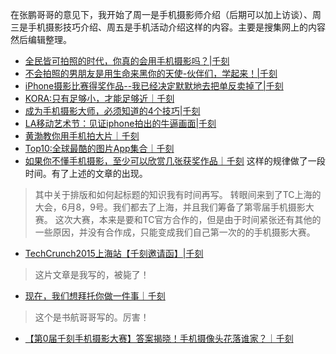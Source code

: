 在张鹏哥哥的意见下，我开始了周一是手机摄影师介绍（后期可以加上访谈）、周三是手机摄影技巧介绍、周五是手机活动介绍这样的内容。主要是搜集网上的内容然后编辑整理。
- [全民皆可拍照的时代，你真的会用手机摄影吗？|千刻](http://mp.weixin.qq.com/s?__biz=MzA3ODQ4NDI2Nw==&mid=205569390&idx=1&sn=002d131928b7fa346b1da7f1f6b179a9#rd)
- [不会拍照的男朋友是用生命来黑你的天使-伙伴们，学起来！|千刻](http://mp.weixin.qq.com/s?__biz=MzA3ODQ4NDI2Nw==&mid=205655543&idx=1&sn=c4b7b3c849212e600e68c6a44261fe09#rd)
- [iPhone摄影比赛得奖作品--我已经决定默默地去把单反卖掉了|千刻](http://mp.weixin.qq.com/s?__biz=MzA3ODQ4NDI2Nw==&mid=205736310&idx=1&sn=174ad9d585fcaa6a902718b040eabd11#rd)
- [KORA:只有足够小，才能足够近｜千刻](http://mp.weixin.qq.com/s?__biz=MzA3ODQ4NDI2Nw==&mid=205846854&idx=1&sn=7c7f17512cf1d9dc612fb6c59ef6fc7f#rd)
- [成为手机摄影大师，必须知道的4个技巧|千刻](http://mp.weixin.qq.com/s?__biz=MzA3ODQ4NDI2Nw==&mid=205937185&idx=1&sn=bf4285a4660999ff116ca3497a335175#rd)
- [LA移动艺术节：见证iphone拍出的牛逼画面|千刻](http://mp.weixin.qq.com/s?__biz=MzA3ODQ4NDI2Nw==&mid=206013061&idx=1&sn=ae08797194776a4f4dd0637bc66cd1ac#rd)
- [黄渤教你用手机拍大片｜千刻](http://mp.weixin.qq.com/s?__biz=MzA3ODQ4NDI2Nw==&mid=206137809&idx=1&sn=24401e81f465c3ff4204d0d2239b1bd0#rd)
- [Top10:全球最酷的图片App集合｜千刻](http://mp.weixin.qq.com/s?__biz=MzA3ODQ4NDI2Nw==&mid=206241184&idx=1&sn=666309482daca2019d892d662fa5d3ff#rd)
- [如果你不懂手机摄影，至少可以欣赏几张获奖作品｜千刻](http://mp.weixin.qq.com/s?__biz=MzA3ODQ4NDI2Nw==&mid=206339865&idx=1&sn=7801cac6de424df3114a4c31218175d2#rd)
这样的规律做了一段时间。有了上述的文章的出现。
>其中关于排版和如何起标题的知识我有时间再写。
转眼间来到了TC上海的大会，6月8，9号。我们都去了上海，并且我们筹备了第零届手机摄影大赛。
这次大赛，本来是要和TC官方合作的，但是由于时间紧张还有其他的一些原因，并没有合作成，只能变成我们自己第一次的的手机摄影大赛。


- [TechCrunch2015上海站【千刻邀请函】|千刻](http://mp.weixin.qq.com/s?__biz=MzA3ODQ4NDI2Nw==&mid=206426498&idx=1&sn=b6c6f28931aa384ef2ed5c155fcbed95#rd)
>这片文章是我写的，被毙了！
- [现在，我们想拜托你做一件事｜千刻](http://mp.weixin.qq.com/s?__biz=MzA3ODQ4NDI2Nw==&mid=206431838&idx=1&sn=4fe816ab832d0e2d28fc3835f5a620f9#rd)
>这个是书航哥哥写的。厉害！
- [【第0届千刻手机摄影大赛】答案揭晓！手机摄像头花落谁家？｜千刻](http://mp.weixin.qq.com/s?__biz=MzA3ODQ4NDI2Nw==&mid=206576859&idx=1&sn=f8960719481c794a6f0aecb361ca1950#rd)
